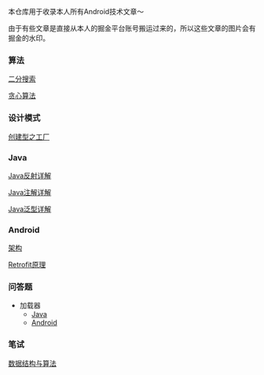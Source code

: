 本仓库用于收录本人所有Android技术文章～

由于有些文章是直接从本人的掘金平台账号搬运过来的，所以这些文章的图片会有掘金的水印。

### 算法

[二分搜索](./Articles/算法/二分搜索.md)

[贪心算法](./Articles/算法/贪心算法.md)

### 设计模式

[创建型之工厂](./Articles/设计模式/创建型之工厂.md)

### Java

[Java反射详解](./Articles/Java/Java反射详解.md)

[Java注解详解](./Articles/Java/Java注解详解.md)

[Java泛型详解](./Articles/Java/Java泛型详解.md)

### Android

[架构](./Articles/安卓/安卓架构.md)

[Retrofit原理](./Articles/安卓/浅析Retrofit原理.md)

### 问答题

- 加载器
  - [Java](./Interview/Java/加载器.md)
  - [Android](./Interview/Android/类加载器.md)

### 笔试

[数据结构与算法](./Articles/笔试/数据结构与算法.md)


